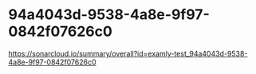 # 94a4043d-9538-4a8e-9f97-0842f07626c0
https://sonarcloud.io/summary/overall?id=examly-test_94a4043d-9538-4a8e-9f97-0842f07626c0
